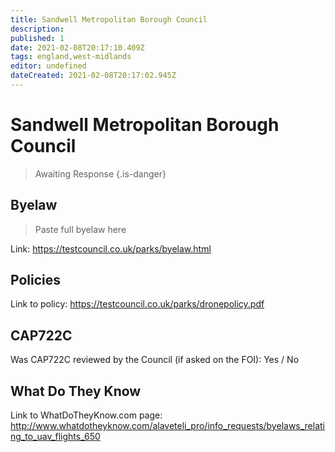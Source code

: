 ```yaml
---
title: Sandwell Metropolitan Borough Council
description:
published: 1
date: 2021-02-08T20:17:10.409Z
tags: england,west-midlands
editor: undefined
dateCreated: 2021-02-08T20:17:02.945Z
---
```


# Sandwell Metropolitan Borough Council
>  Awaiting Response
> {.is-danger}

## Byelaw
> Paste full byelaw here

Link:
https://testcouncil.co.uk/parks/byelaw.html

## Policies
Link to policy:
https://testcouncil.co.uk/parks/dronepolicy.pdf

## CAP722C

Was CAP722C reviewed by the Council (if asked on the FOI): Yes / No

## What Do They Know

Link to WhatDoTheyKnow.com page:
http://www.whatdotheyknow.com/alaveteli_pro/info_requests/byelaws_relating_to_uav_flights_650

